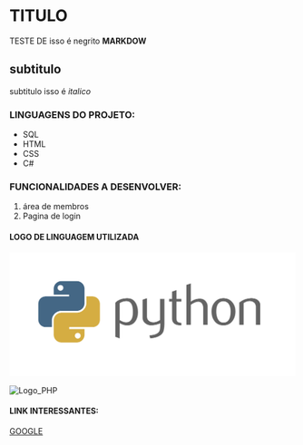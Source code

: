 # TITULO
TESTE DE  isso é negrito **MARKDOW**
## subtitulo
subtitulo isso é *italico*


### LINGUAGENS DO PROJETO:
* SQL
* HTML
* CSS
* C#


### FUNCIONALIDADES A DESENVOLVER:
1. área de membros
2. Pagina de login
 
#### LOGO DE LINGUAGEM UTILIZADA

![Logo_Python](img/python.png)

![Logo_PHP](https://pt.m.wikipedia.org/wiki/Ficheiro:PHP-logo.svg)

#### LINK INTERESSANTES:
[GOOGLE](https://www.google.com.br/)